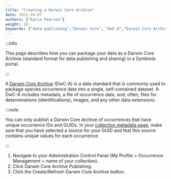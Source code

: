 ```yaml
---
title: "Creating a Darwin Core Archive"
date: 2021-10-07
authors: ["Katie Pearson"]
weight: 10
keywords: ["data publishing","Darwin Core", "DwC-A","Darwin Core Archive"]
---
```


:::info

This page describes how you can package your data as a Darwin Core Archive (standard format for data publishing and sharing) in a Symbiota portal.

:::

A [Darwin Core Archive](http://en.wikipedia.org/wiki/Darwin_Core_Archive) (DwC-A) is a data standard that is commonly used to package species occurrence data into a single, self-contained dataset. A DwC-A includes metadata, a file of occurrence data, and, often, files for determinations (identifications), images, and any other data extensions.

:::note

You can only publish a Darwin Core Archive of occurrences that have unique occurrence IDs and GUIDs. In your [collection metadata page](/Collection_Manager_Guide/editing_collection_metadata), make sure that you have selected a source for your GUID and that this source contains unique values for each occurrence.

:::

1. Navigate to your Administration Control Panel (My Profile > Occurrence Management > name of your collection).
2. Click Darwin Core Archive Publishing.
3. Click the Create/Refresh Darwin Core Archive button.
